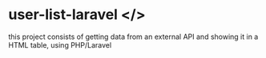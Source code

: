 # user-list-laravel </>

this project consists of getting data from an external API and showing it in a HTML table, using PHP/Laravel
